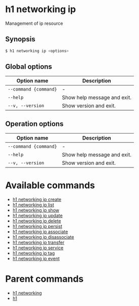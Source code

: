 
# h1 networking ip

Management of ip resource

## Synopsis

```bash
$ h1 networking ip <options>
```

## Global options

| Option name               | Description                 |
| ------------------------- | --------------------------- |
| ```--command {command}``` | -                           |
| ```--help```              | Show help message and exit. |
| ```--v, --version```      | Show version and exit.      |

## Operation options

| Option name               | Description                 |
| ------------------------- | --------------------------- |
| ```--command {command}``` | -                           |
| ```--help```              | Show help message and exit. |
| ```--v, --version```      | Show version and exit.      |

# Available commands

* [h1 networking ip create](./create/README.md)
* [h1 networking ip list](./list/README.md)
* [h1 networking ip show](./show/README.md)
* [h1 networking ip update](./update/README.md)
* [h1 networking ip delete](./delete/README.md)
* [h1 networking ip persist](./persist/README.md)
* [h1 networking ip associate](./associate/README.md)
* [h1 networking ip disassociate](./disassociate/README.md)
* [h1 networking ip transfer](./transfer/README.md)
* [h1 networking ip service](./service/README.md)
* [h1 networking ip tag](./tag/README.md)
* [h1 networking ip event](./event/README.md)

# Parent commands

* [h1 networking](./../README.md)
* [h1](./../../README.md)
